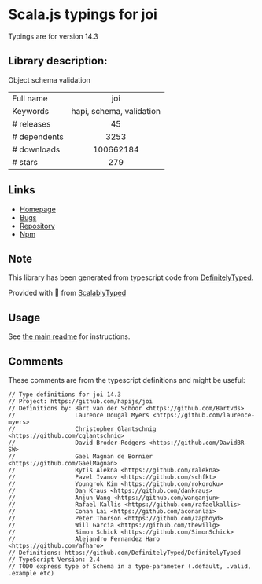 
# Scala.js typings for joi

Typings are for version 14.3

## Library description:
Object schema validation

|                    |                 |
| ------------------ | :-------------: |
| Full name          | joi |
| Keywords           | hapi, schema, validation |
| # releases         | 45 |
| # dependents       | 3253 |
| # downloads        | 100662184 |
| # stars            | 279 |

## Links
- [Homepage](https://github.com/hapijs/joi)
- [Bugs](https://github.com/hapijs/joi/issues)
- [Repository](https://github.com/hapijs/joi)
- [Npm](https://www.npmjs.com/package/joi)
    


## Note
This library has been generated from typescript code from [DefinitelyTyped](https://definitelytyped.org).

Provided with :purple_heart: from [ScalablyTyped](https://github.com/oyvindberg/ScalablyTyped)

## Usage
See [the main readme](../../readme.md) for instructions.

## Comments

These comments are from the typescript definitions and might be useful:
```
// Type definitions for joi 14.3
// Project: https://github.com/hapijs/joi
// Definitions by: Bart van der Schoor <https://github.com/Bartvds>
//                 Laurence Dougal Myers <https://github.com/laurence-myers>
//                 Christopher Glantschnig <https://github.com/cglantschnig>
//                 David Broder-Rodgers <https://github.com/DavidBR-SW>
//                 Gael Magnan de Bornier <https://github.com/GaelMagnan>
//                 Rytis Alekna <https://github.com/ralekna>
//                 Pavel Ivanov <https://github.com/schfkt>
//                 Youngrok Kim <https://github.com/rokoroku>
//                 Dan Kraus <https://github.com/dankraus>
//                 Anjun Wang <https://github.com/wanganjun>
//                 Rafael Kallis <https://github.com/rafaelkallis>
//                 Conan Lai <https://github.com/aconanlai>
//                 Peter Thorson <https://github.com/zaphoyd>
//                 Will Garcia <https://github.com/thewillg>
//                 Simon Schick <https://github.com/SimonSchick>
//                 Alejandro Fernandez Haro <https://github.com/afharo>
// Definitions: https://github.com/DefinitelyTyped/DefinitelyTyped
// TypeScript Version: 2.4
// TODO express type of Schema in a type-parameter (.default, .valid, .example etc)

```

